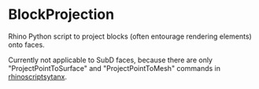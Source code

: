 # BlockProjection
Rhino Python script to project blocks (often entourage rendering elements) onto faces.

Currently not applicable to SubD faces, because there are only "ProjectPointToSurface" and "ProjectPointToMesh" commands in [rhinoscriptsytanx](https://developer.rhino3d.com/api/RhinoScriptSyntax/).
